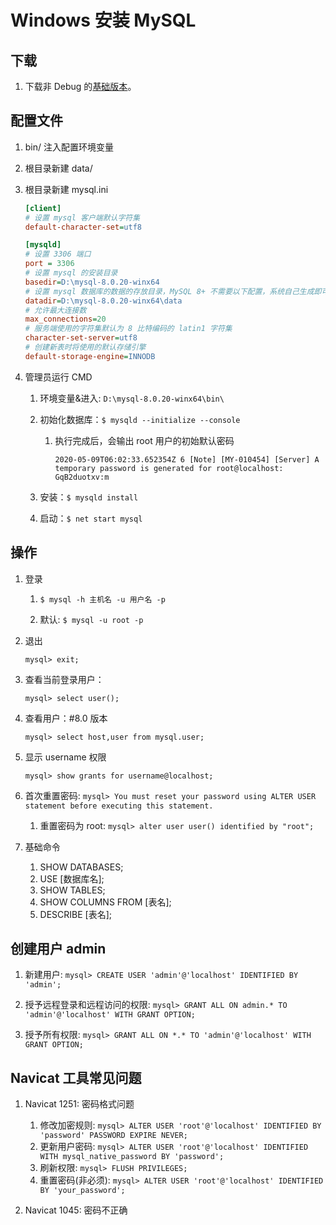 # Windows 安装 MySQL

## 下载

1. 下载非 Debug 的[基础版本](https://dev.mysql.com/downloads/mysql/)。

## 配置文件

1. bin/ 注入配置环境变量

2. 根目录新建 data/

3. 根目录新建 mysql.ini

    ```ini
    [client]
    # 设置 mysql 客户端默认字符集
    default-character-set=utf8

    [mysqld]
    # 设置 3306 端口
    port = 3306
    # 设置 mysql 的安装目录
    basedir=D:\mysql-8.0.20-winx64
    # 设置 mysql 数据库的数据的存放目录，MySQL 8+ 不需要以下配置，系统自己生成即可，否则有可能报错
    datadir=D:\mysql-8.0.20-winx64\data
    # 允许最大连接数
    max_connections=20
    # 服务端使用的字符集默认为 8 比特编码的 latin1 字符集
    character-set-server=utf8
    # 创建新表时将使用的默认存储引擎
    default-storage-engine=INNODB
    ```

4. 管理员运行 CMD

    1. 环境变量&进入: `D:\mysql-8.0.20-winx64\bin\`

    2. 初始化数据库：`$ mysqld --initialize --console`

        1. 执行完成后，会输出 root 用户的初始默认密码

            `2020-05-09T06:02:33.652354Z 6 [Note] [MY-010454] [Server] A temporary password is generated for root@localhost: GqB2duotxv:m`

    3. 安装：`$ mysqld install`

    4. 启动：`$ net start mysql`

## 操作

1. 登录

    1. `$ mysql -h 主机名 -u 用户名 -p`

    2. 默认: `$ mysql -u root -p`

2. 退出

    `mysql> exit;`

3. 查看当前登录用户：

    `mysql> select user();`

4. 查看用户：#8.0 版本

    `mysql> select host,user from mysql.user;`

5. 显示 username 权限

    `mysql> show grants for username@localhost;`

6. 首次重置密码: `mysql> You must reset your password using ALTER USER statement before executing this statement.`

    1. 重置密码为 root: `mysql> alter user user() identified by "root";`

7. 基础命令

    1. SHOW DATABASES;
    2. USE [数据库名];
    3. SHOW TABLES;
    4. SHOW COLUMNS FROM [表名];
    5. DESCRIBE [表名];

## 创建用户 admin

1. 新建用户: `mysql> CREATE USER 'admin'@'localhost' IDENTIFIED BY 'admin';`

2. 授予远程登录和远程访问的权限: `mysql> GRANT ALL ON admin.* TO 'admin'@'localhost' WITH GRANT OPTION;`

3. 授予所有权限: `mysql> GRANT ALL ON *.* TO 'admin'@'localhost' WITH GRANT OPTION;`

## Navicat 工具常见问题

1. Navicat 1251: 密码格式问题

    1. 修改加密规则: `mysql> ALTER USER 'root'@'localhost' IDENTIFIED BY 'password' PASSWORD EXPIRE NEVER;`
    2. 更新用户密码: `mysql> ALTER USER 'root'@'localhost' IDENTIFIED WITH mysql_native_password BY 'password';`
    3. 刷新权限: `mysql> FLUSH PRIVILEGES;`
    4. 重置密码(非必须): `mysql> ALTER USER 'root'@'localhost' IDENTIFIED BY 'your_password';`

2. Navicat 1045: 密码不正确
